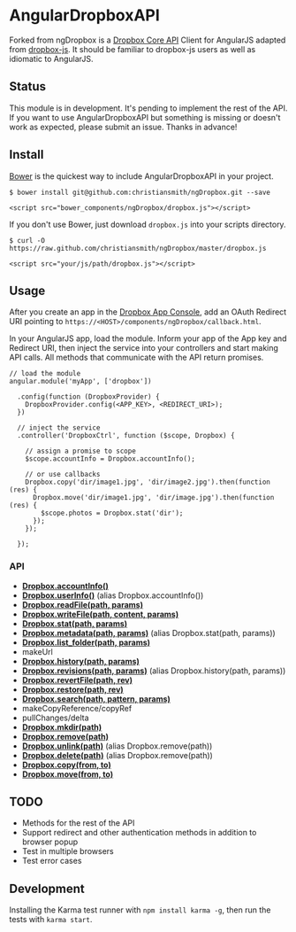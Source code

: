 # AngularDropboxAPI

Forked from ngDropbox is a [Dropbox Core API](https://www.dropbox.com/developers/core/docs) Client for AngularJS adapted from [dropbox-js](https://github.com/dropbox/dropbox-js). It should be familiar to dropbox-js users as well as idiomatic to AngularJS.


## Status

This module is in development. It's pending to implement the rest of the API. If you want to use AngularDropboxAPI but something is missing or doesn't work as expected, please submit an issue. Thanks in advance!


## Install

[Bower](http://bower.io/) is the quickest way to include AngularDropboxAPI in your project.

    $ bower install git@github.com:christiansmith/ngDropbox.git --save

    <script src="bower_components/ngDropbox/dropbox.js"></script>

If you don't use Bower, just download `dropbox.js` into your scripts directory.

    $ curl -O https://raw.github.com/christiansmith/ngDropbox/master/dropbox.js

    <script src="your/js/path/dropbox.js"></script>


## Usage

After you create an app in the [Dropbox App Console](https://www.dropbox.com/developers/apps), add an OAuth Redirect URI pointing to `https://<HOST>/components/ngDropbox/callback.html`.

In your AngularJS app, load the module. Inform your app of the App key and Redirect URI, then inject the service into your controllers and start making API calls. All methods that communicate with the API return promises.

    // load the module
    angular.module('myApp', ['dropbox'])

      .config(function (DropboxProvider) {
        DropboxProvider.config(<APP_KEY>, <REDIRECT_URI>);
      })

      // inject the service
      .controller('DropboxCtrl', function ($scope, Dropbox) {
        
        // assign a promise to scope
        $scope.accountInfo = Dropbox.accountInfo();

        // or use callbacks
        Dropbox.copy('dir/image1.jpg', 'dir/image2.jpg').then(function (res) {
          Dropbox.move('dir/image1.jpg', 'dir/image.jpg').then(function (res) {
            $scope.photos = Dropbox.stat('dir');
          });
        });

      });

### API

* [**Dropbox.accountInfo()**](https://www.dropbox.com/developers/core/docs#account-info)
* [**Dropbox.userInfo()**](https://www.dropbox.com/developers/core/docs#account-info) (alias Dropbox.accountInfo())
* [**Dropbox.readFile(path, params)**](https://www.dropbox.com/developers/core/docs)
* [**Dropbox.writeFile(path, content, params)**](https://www.dropbox.com/developers/core/docs)
* [**Dropbox.stat(path, params)**](https://www.dropbox.com/developers/core/docs#metadata)
* [**Dropbox.metadata(path, params)**](https://www.dropbox.com/developers/core/docs#metadata) (alias Dropbox.stat(path, params))
* [**Dropbox.list_folder(path, params)**](https://www.dropbox.com/developers/core/docs#metadata)
* makeUrl 
* [**Dropbox.history(path, params)**](https://www.dropbox.com/developers/core/docs#revisions)
* [**Dropbox.revisions(path, params)**](https://www.dropbox.com/developers/core/docs#revisions) (alias Dropbox.history(path, params))
* [**Dropbox.revertFile(path, rev)**]()
* [**Dropbox.restore(path, rev)**]()
* [**Dropbox.search(path, pattern, params)**]()
* makeCopyReference/copyRef
* pullChanges/delta
* [**Dropbox.mkdir(path)**](https://www.dropbox.com/developers/core/docs#fileops-create-folder)
* [**Dropbox.remove(path)**](https://www.dropbox.com/developers/core/docs#fileops-delete)
* [**Dropbox.unlink(path)**](https://www.dropbox.com/developers/core/docs#fileops-delete) (alias Dropbox.remove(path))
* [**Dropbox.delete(path)**](https://www.dropbox.com/developers/core/docs#fileops-delete) (alias Dropbox.remove(path))
* [**Dropbox.copy(from, to)**](https://www.dropbox.com/developers/core/docs#fileops-copy)
* [**Dropbox.move(from, to)**](https://www.dropbox.com/developers/core/docs#fileops-move)




## TODO

* Methods for the rest of the API
* Support redirect and other authentication methods in addition to browser popup
* Test in multiple browsers
* Test error cases


## Development

Installing the Karma test runner with `npm install karma -g`, then run the tests with `karma start`.



